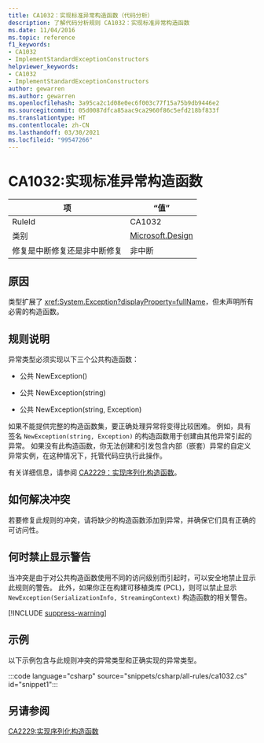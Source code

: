 ```yaml
---
title: CA1032：实现标准异常构造函数（代码分析）
description: 了解代码分析规则 CA1032：实现标准异常构造函数
ms.date: 11/04/2016
ms.topic: reference
f1_keywords:
- CA1032
- ImplementStandardExceptionConstructors
helpviewer_keywords:
- CA1032
- ImplementStandardExceptionConstructors
author: gewarren
ms.author: gewarren
ms.openlocfilehash: 3a95ca2c1d08e0ec6f003c77f15a75b9db9446e2
ms.sourcegitcommit: 05d0087dfca85aac9ca2960f86c5efd218bf833f
ms.translationtype: HT
ms.contentlocale: zh-CN
ms.lasthandoff: 03/30/2021
ms.locfileid: "99547266"
---
```

# <a name="ca1032-implement-standard-exception-constructors"></a>CA1032:实现标准异常构造函数

| 项                                     | “值”            |
|------------------------------------------|------------------|
| RuleId                                   | CA1032           |
| 类别                                 | [Microsoft.Design](design-warnings.md) |
| 修复是中断修复还是非中断修复 | 非中断     |

## <a name="cause"></a>原因

类型扩展了 <xref:System.Exception?displayProperty=fullName>，但未声明所有必需的构造函数。

## <a name="rule-description"></a>规则说明

异常类型必须实现以下三个公共构造函数：

- 公共 NewException()

- 公共 NewException(string)

- 公共 NewException(string, Exception)

如果不能提供完整的构造函数集，要正确处理异常将变得比较困难。 例如，具有签名 `NewException(string, Exception)` 的构造函数用于创建由其他异常引起的异常。 如果没有此构造函数，你无法创建和引发包含内部（嵌套）异常的自定义异常实例，在这种情况下，托管代码应执行此操作。

有关详细信息，请参阅 [CA2229：实现序列化构造函数](ca2229.md)。

## <a name="how-to-fix-violations"></a>如何解决冲突

若要修复此规则的冲突，请将缺少的构造函数添加到异常，并确保它们具有正确的可访问性。

## <a name="when-to-suppress-warnings"></a>何时禁止显示警告

当冲突是由于对公共构造函数使用不同的访问级别而引起时，可以安全地禁止显示此规则的警告。 此外，如果你正在构建可移植类库 (PCL)，则可以禁止显示 `NewException(SerializationInfo, StreamingContext)` 构造函数的相关警告。

[!INCLUDE [suppress-warning](../../../../includes/code-analysis/suppress-warning.md)]

## <a name="example"></a>示例

以下示例包含与此规则冲突的异常类型和正确实现的异常类型。

:::code language="csharp" source="snippets/csharp/all-rules/ca1032.cs" id="snippet1":::

## <a name="see-also"></a>另请参阅

[CA2229:实现序列化构造函数](ca2229.md)
